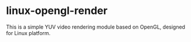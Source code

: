 # linux-opengl-render
This is a simple YUV video rendering module based on OpenGL, designed for Linux platform.
